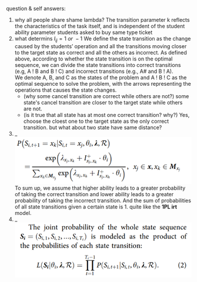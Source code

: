 
question & self answers:
1. why all people share shame lambda?
The transition parameter k reflects the characteristics of the task itself, and is independent of the student ability parameter
students asked to buy same type ticket
1. what determins $I_{ij} = 1\ or\ -1$
We define the state transition as the change caused by the students’ operation and all the transitions moving closer to the target state as correct and all the others as incorrect.
As defined above, according to whether the state transition is on the optimal sequence, we can divide the state transitions into correct transitions (e.g, A ! B and B ! C) and incorrect transitions (e.g., A# and B ! A).  
We denote A, B, and C as the states of the problem and A ! B ! C as the optimal sequence to solve the problem, with the arrows representing the operations that causes the state changes.
   * (why some cancel transition are correct while others are not?)
some state's cancel transition are closer to the target state while others are not.
   * (is it true that all state has at most one correct transition? why?)
Yes, choose the cloest one to the target state as the only correct transition. 
but what about two state have same distance?
1. _
![formal](image.png)
To sum up, we assume that higher ability leads to
a greater probability of taking the correct transition
and lower ability leads to a greater probability of taking the incorrect transition. And the sum of probabilities of all state transitions given a certain state is 1.
quite like the **1PL irt** model.
1. _
![alt text](image-1.png)
